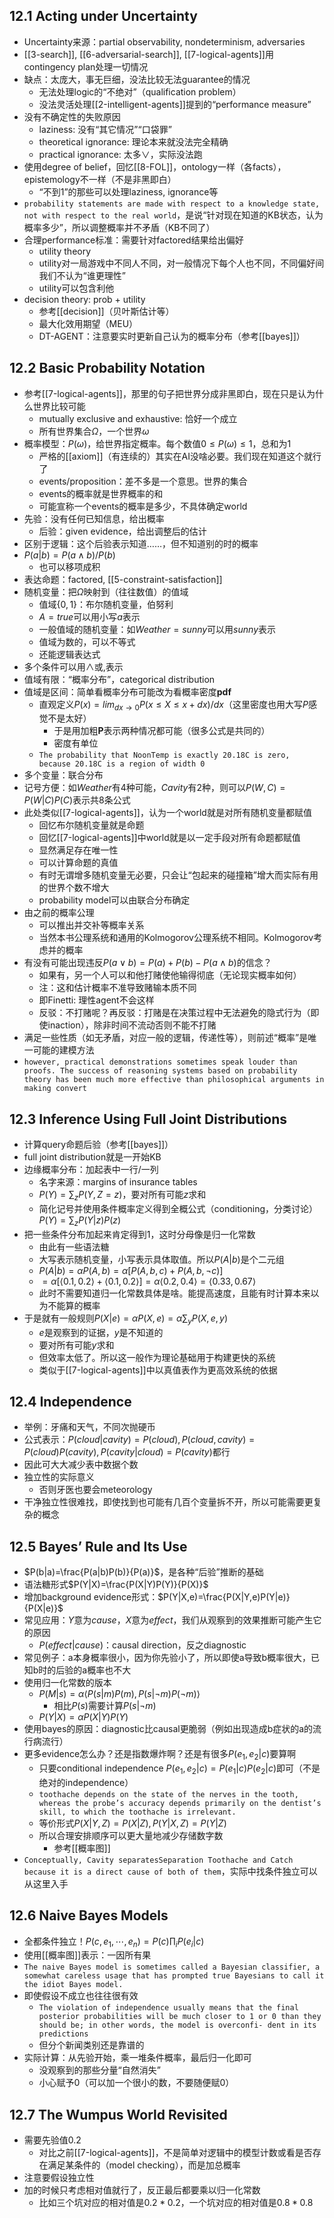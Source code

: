 ## 12.1 Acting under Uncertainty
- Uncertainty来源：partial observability, nondeterminism, adversaries
- [[3-search]], [[6-adversarial-search]], [[7-logical-agents]]用contingency plan处理一切情况
- 缺点：太庞大，事无巨细，没法比较无法guarantee的情况
  - 无法处理logic的“不绝对”（qualification problem）
  - 没法灵活处理[[2-intelligent-agents]]提到的“performance measure”
- 没有不确定性的失败原因
  - laziness: 没有“其它情况”“口袋罪”
  - theoretical ignorance: 理论本来就没法完全精确
  - practical ignorance: 太多$\vee$，实际没法跑
- 使用degree of belief，回忆[[8-FOL]]，ontology一样（各facts），epistemology不一样（不是非黑即白）
  - “不到1”的那些可以处理laziness, ignorance等
- `probability statements are made with respect to a knowledge state, not with respect to the real world`，是说“针对现在知道的KB状态，认为概率多少”，所以调整概率并不矛盾（KB不同了）
- 合理performance标准：需要针对factored结果给出偏好
  - utility theory
  - utility对一局游戏中不同人不同，对一般情况下每个人也不同，不同偏好间我们不认为“谁更理性”
  - utility可以包含利他
- decision theory: prob + utility
  - 参考[[decision]]（贝叶斯估计等）
  - 最大化效用期望（MEU）
  - DT-AGENT：注意要实时更新自己认为的概率分布（参考[[bayes]]）
## 12.2 Basic Probability Notation
- 参考[[7-logical-agents]]，那里的句子把世界分成非黑即白，现在只是认为什么世界比较可能
  - mutually exclusive and exhaustive: 恰好一个成立
  - 所有世界集合$\Omega$，一个世界$\omega$
- 概率模型：$P(\omega)$，给世界指定概率。每个数值$0\le P(\omega)\le 1$，总和为1
  - 严格的[[axiom]]（有连续的）其实在AI没啥必要。我们现在知道这个就行了
  - events/proposition：差不多是一个意思。世界的集合
  - events的概率就是世界概率的和
  - 可能宣称一个events的概率是多少，不具体确定world
- 先验：没有任何已知信息，给出概率
  - 后验：given evidence，给出调整后的估计
- 区别于逻辑：这个后验表示知道……，但不知道别的时的概率
- $P(a|b)=P(a\wedge b)/P(b)$
  - 也可以移项成积
- 表达命题：factored, [[5-constraint-satisfaction]]
- 随机变量：把$\Omega$映射到（往往数值）的值域
  - 值域$\{0,1\}$：布尔随机变量，伯努利
  - $A=true$可以用小写$a$表示
  - 一般值域的随机变量：如$Weather=sunny$可以用$sunny$表示
  - 值域为数的，可以不等式
  - 还能逻辑表达式
- 多个条件可以用$\wedge$或$,$表示
- 值域有限：“概率分布”，categorical distribution
- 值域是区间：简单看概率分布可能改为看概率密度**pdf**
  - 直观定义$P(x)=lim_{dx\to 0} P(x\le X\le x+dx)/dx$（这里密度也用大写$P$感觉不是太好）
    - 于是用加粗**P**表示两种情况都可能（很多公式是共同的）
    - 密度有单位
  - `The probability that NoonTemp is exactly 20.18C is zero, because 20.18C is a region of width 0`
- 多个变量：联合分布
- 记号方便：如$Weather$有4种可能，$Cavity$有2种，则可以$P(W,C)=P(W|C)P(C)$表示共8条公式
- 此处类似[[7-logical-agents]]，认为一个world就是对所有随机变量都赋值
  - 回忆布尔随机变量就是命题
  - 回忆[[7-logical-agents]]中world就是以一定手段对所有命题都赋值
  - 显然满足存在唯一性
  - 可以计算命题的真值
  - 有时无谓增多随机变量无必要，只会让“包起来的碰撞箱”增大而实际有用的世界个数不增大
  - probability model可以由联合分布确定
- 由之前的概率公理
  - 可以推出并交补等概率关系
  - 当然本书公理系统和通用的Kolmogorov公理系统不相同。Kolmogorov考虑并的概率
- 有没有可能出现违反$P(a\vee b)=P(a)+P(b)-P(a\wedge b)$的信念？
  - 如果有，另一个人可以和他打赌使他输得彻底（无论现实概率如何）
  - 注：这和估计概率不准导致赌输本质不同
  - 即Finetti: 理性agent不会这样
  - 反驳：不打赌呢？再反驳：打赌是在决策过程中无法避免的隐式行为（即使inaction），除非时间不流动否则不能不打赌
- 满足一些性质（如无矛盾，对应一般的逻辑，传递性等），则前述“概率”是唯一可能的建模方法
- `however, practical demonstrations sometimes speak louder than proofs. The success of reasoning systems based on probability theory has been much more effective than philosophical arguments in making convert`
## 12.3 Inference Using Full Joint Distributions
- 计算query命题后验（参考[[bayes]]）
- full joint distribution就是一开始KB
- 边缘概率分布：加起表中一行/一列
  - 名字来源：margins of insurance tables
  - $P(Y)=\sum_z P(Y,Z=z)$，要对所有可能$z$求和
  - 简化记号并使用条件概率定义得到全概公式（conditioning，分类讨论）$P(Y)=\sum_z P(Y|z)P(z)$
- 把一些条件分布加起来肯定得到1，这时分母像是归一化常数
  - 由此有一些语法糖
  - 大写表示随机变量，小写表示具体取值。所以$P(A|b)$是个二元组
  - $P(A|b)=\alpha P(A,b)=\alpha[P(A,b,c)+P(A,b,\neg c)]$
  - $=\alpha[\langle 0.1, 0.2\rangle +\langle0.1, 0.2\rangle]=\alpha\langle 0.2, 0.4\rangle=\langle0.33, 0.67\rangle$
  - 此时不需要知道归一化常数具体是啥。能提高速度，且能有时计算本来以为不能算的概率
- 于是就有一般规则$P(X|e)=\alpha P(X,e)=\alpha\sum_y P(X,e,y)$
  - $e$是观察到的证据，$y$是不知道的
  - 要对所有可能$y$求和
  - 但效率太低了。所以这一般作为理论基础用于构建更快的系统
  - 类似于[[7-logical-agents]]中以真值表作为更高效系统的依据
## 12.4 Independence
- 举例：牙痛和天气，不同次抛硬币
- 公式表示：$P(cloud|cavity)=P(cloud),P(cloud,cavity)=P(cloud)P(cavity),P(cavity|cloud)=P(cavity)$都行
- 因此可大大减少表中数据个数
- 独立性的实际意义
  - 否则牙医也要会meteorology
- 干净独立性很难找，即使找到也可能有几百个变量拆不开，所以可能需要更复杂的概念
## 12.5 Bayes’ Rule and Its Use
- $P(b|a)=\frac{P(a|b)P(b)}{P(a)}$，是各种“后验”推断的基础
- 语法糖形式$P(Y|X)=\frac{P(X|Y)P(Y)}{P(X)}$
- 增加background evidence形式：$P(Y|X,e)=\frac{P(X|Y,e)P(Y|e)}{P(X|e)}$
- 常见应用：$Y$意为$cause$，$X$意为$effect$，我们从观察到的效果推断可能产生它的原因
  - $P(effect|cause)$：causal direction，反之diagnostic
- 常见例子：a本身概率很小，因为你先验小了，所以即使a导致b概率很大，已知b时的后验的a概率也不大
- 使用归一化常数的版本
  - $P(M|s)=\alpha\langle P(s|m)P(m),P(s|\neg m) P(\neg m) \rangle$
    - 相比$P(s)$需要计算$P(s|\neg m)$
  - $P(Y|X)=\alpha P(X|Y)P(Y)$
- 使用bayes的原因：diagnostic比causal更脆弱（例如出现造成b症状的a的流行病流行）
- 更多evidence怎么办？还是指数爆炸啊？还是有很多$P(e_1,e_2|c)$要算啊
  - 只要conditional independence $P(e_1,e_2|c)=P(e_1|c)P(e_2|c)$即可（不是绝对的independence）
  - `toothache depends on the state of the nerves in the tooth, whereas the probe’s accuracy depends primarily on the dentist’s skill, to which the toothache is irrelevant.`
  - 等价形式$P(X|Y,Z)=P(X|Z),P(Y|X,Z)=P(Y|Z)$
  - 所以合理安排顺序可以更大量地减少存储数字数
    - 参考[[概率图]]
- `Conceptually, Cavity separatesSeparation Toothache and Catch because it is a direct cause of both of them`，实际中找条件独立可以从这里入手
## 12.6 Naive Bayes Models
- 全都条件独立！$P(c,e_1,\cdots,e_n)=P(c)\prod_i P(e_i|c)$
- 使用[[概率图]]表示：一因所有果
- `The naive Bayes model is sometimes called a Bayesian classifier, a somewhat careless usage that has prompted true Bayesians to call it the idiot Bayes model.`
- 即使假设不成立也往往很有效
  - `The violation of independence usually means that the final posterior probabilities will be much closer to 1 or 0 than they should be; in other words, the model is overconfi- dent in its predictions`
  - 但分个新闻类别还是靠谱的
- 实际计算：从先验开始，乘一堆条件概率，最后归一化即可
  - 没观察到的那些分量“自然消失”
  - 小心赋予0（可以加一个很小的数，不要随便赋0）
## 12.7 The Wumpus World Revisited
- 需要先验值0.2
  - 对比之前[[7-logical-agents]]，不是简单对逻辑中的模型计数或看是否存在满足某条件的（model checking），而是加总概率
- 注意要假设独立性
- 加的时候只考虑相对值就行了，反正最后都要乘以归一化常数
  - 比如三个坑对应的相对值是$0.2*0.2$，一个坑对应的相对值是$0.8*0.8$